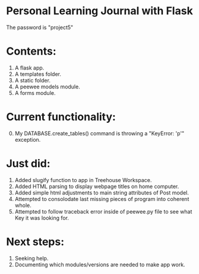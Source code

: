 # Personal Learning Journal with Flask
The password is "project5"

# Contents:
1. A flask app.
2. A templates folder.
3. A static folder.
4. A peewee models module.
5. A forms module.

# Current functionality:
0. My DATABASE.create_tables() command is throwing a "KeyError: 'p'" exception.

# Just did:
1. Added slugify function to app in Treehouse Workspace.
2. Added HTML parsing to display webpage titles on home computer.
3. Added simple html adjustments to main string attributes of Post model.
4. Attempted to consolodate last missing pieces of program into coherent whole.
5. Attempted to follow traceback error inside of peewee.py file to see what Key it was looking for.

# Next steps:
1. Seeking help.
2. Documenting which modules/versions are needed to make app work.